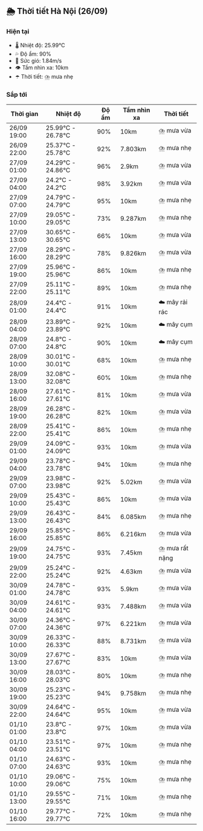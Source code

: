 ## 🌦️ Thời tiết Hà Nội (26/09)

### Hiện tại

- 🌡️ Nhiệt độ: 25.99℃
- 💦 Độ ẩm: 90%
- 💨 Sức gió: 1.84m/s
- 👁️ Tầm nhìn xa: 10km
- ☂️ Thời tiết: ⛈️ mưa nhẹ

### Sắp tới

| Thời gian | Nhiệt độ | Độ ẩm | Tầm nhìn xa | Thời tiết |
| --- | --- | --- | --- | --- |
| 26/09 19:00 | 25.99℃ - 26.78℃ | 90% | 10km | ⛈️ mưa vừa |
| 26/09 22:00 | 25.37℃ - 25.78℃ | 92% | 7.803km | ⛈️ mưa nhẹ |
| 27/09 01:00 | 24.29℃ - 24.86℃ | 96% | 2.9km | ⛈️ mưa vừa |
| 27/09 04:00 | 24.2℃ - 24.2℃ | 98% | 3.92km | ⛈️ mưa vừa |
| 27/09 07:00 | 24.79℃ - 24.79℃ | 95% | 10km | ⛈️ mưa nhẹ |
| 27/09 10:00 | 29.05℃ - 29.05℃ | 73% | 9.287km | ⛈️ mưa nhẹ |
| 27/09 13:00 | 30.65℃ - 30.65℃ | 66% | 10km | ⛈️ mưa vừa |
| 27/09 16:00 | 28.29℃ - 28.29℃ | 78% | 9.826km | ⛈️ mưa vừa |
| 27/09 19:00 | 25.96℃ - 25.96℃ | 86% | 10km | ⛈️ mưa nhẹ |
| 27/09 22:00 | 25.11℃ - 25.11℃ | 89% | 10km | ⛈️ mưa nhẹ |
| 28/09 01:00 | 24.4℃ - 24.4℃ | 91% | 10km | ☁️ mây rải rác |
| 28/09 04:00 | 23.89℃ - 23.89℃ | 92% | 10km | ☁️ mây cụm |
| 28/09 07:00 | 24.8℃ - 24.8℃ | 90% | 10km | ☁️ mây cụm |
| 28/09 10:00 | 30.01℃ - 30.01℃ | 68% | 10km | ⛈️ mưa nhẹ |
| 28/09 13:00 | 32.08℃ - 32.08℃ | 60% | 10km | ⛈️ mưa nhẹ |
| 28/09 16:00 | 27.61℃ - 27.61℃ | 81% | 10km | ⛈️ mưa vừa |
| 28/09 19:00 | 26.28℃ - 26.28℃ | 82% | 10km | ⛈️ mưa vừa |
| 28/09 22:00 | 25.41℃ - 25.41℃ | 86% | 10km | ⛈️ mưa nhẹ |
| 29/09 01:00 | 24.09℃ - 24.09℃ | 93% | 10km | ⛈️ mưa vừa |
| 29/09 04:00 | 23.78℃ - 23.78℃ | 94% | 10km | ⛈️ mưa nhẹ |
| 29/09 07:00 | 23.98℃ - 23.98℃ | 92% | 5.02km | ⛈️ mưa vừa |
| 29/09 10:00 | 25.43℃ - 25.43℃ | 86% | 10km | ⛈️ mưa vừa |
| 29/09 13:00 | 26.43℃ - 26.43℃ | 84% | 6.085km | ⛈️ mưa nhẹ |
| 29/09 16:00 | 25.85℃ - 25.85℃ | 86% | 6.216km | ⛈️ mưa vừa |
| 29/09 19:00 | 24.75℃ - 24.75℃ | 93% | 7.45km | ⛈️ mưa rất nặng |
| 29/09 22:00 | 25.24℃ - 25.24℃ | 92% | 4.63km | ⛈️ mưa vừa |
| 30/09 01:00 | 24.78℃ - 24.78℃ | 93% | 5.9km | ⛈️ mưa vừa |
| 30/09 04:00 | 24.61℃ - 24.61℃ | 93% | 7.488km | ⛈️ mưa vừa |
| 30/09 07:00 | 24.36℃ - 24.36℃ | 97% | 6.221km | ⛈️ mưa vừa |
| 30/09 10:00 | 26.33℃ - 26.33℃ | 88% | 8.731km | ⛈️ mưa vừa |
| 30/09 13:00 | 27.67℃ - 27.67℃ | 83% | 10km | ⛈️ mưa vừa |
| 30/09 16:00 | 28.03℃ - 28.03℃ | 80% | 10km | ⛈️ mưa nhẹ |
| 30/09 19:00 | 25.23℃ - 25.23℃ | 94% | 9.758km | ⛈️ mưa nhẹ |
| 30/09 22:00 | 24.64℃ - 24.64℃ | 95% | 10km | ⛈️ mưa vừa |
| 01/10 01:00 | 23.8℃ - 23.8℃ | 97% | 10km | ⛈️ mưa vừa |
| 01/10 04:00 | 23.51℃ - 23.51℃ | 97% | 10km | ⛈️ mưa nhẹ |
| 01/10 07:00 | 24.63℃ - 24.63℃ | 93% | 10km | ⛈️ mưa nhẹ |
| 01/10 10:00 | 29.06℃ - 29.06℃ | 75% | 10km | ⛈️ mưa nhẹ |
| 01/10 13:00 | 29.55℃ - 29.55℃ | 71% | 10km | ⛈️ mưa nhẹ |
| 01/10 16:00 | 29.77℃ - 29.77℃ | 72% | 10km | ⛈️ mưa nhẹ |
